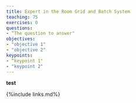 ```yaml
---
title: Expert in the Room Grid and Batch System
teaching: 75
exercises: 0
questions:
- “The question to answer"
objectives:  
- "objective 1"
- "objective 2"
keypoints:
- “keypoint 1"
- "keypoint 2"
---
```


**test**

{%include links.md%} 
